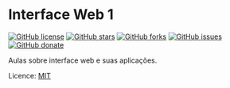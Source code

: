 # Interface Web 1

[![GitHub license](https://img.shields.io/github/license/clcmo/interfaces_web1?style=for-the-badge)](https://github.com/clcmo/interfaces_web1)
[![GitHub stars](https://img.shields.io/github/stars/clcmo/interfaces_web1?style=for-the-badge)](https://github.com/clcmo/interfaces_web1/stargazers)
[![GitHub forks](https://img.shields.io/github/forks/clcmo/interfaces_web1?style=for-the-badge)](https://github.com/clcmo/interfaces_web1/network)
[![GitHub issues](https://img.shields.io/github/issues/clcmo/interfaces_web1?style=for-the-badge)](https://github.com/clcmo/interfaces_web1/issues)
[![GitHub donate](https://img.shields.io/github/sponsors/clcmo?color=pink&style=for-the-badge)](https://github.com/sponsors/clcmo)

Aulas sobre interface web e suas aplicações.

Licence: [MIT](LICENSE)
